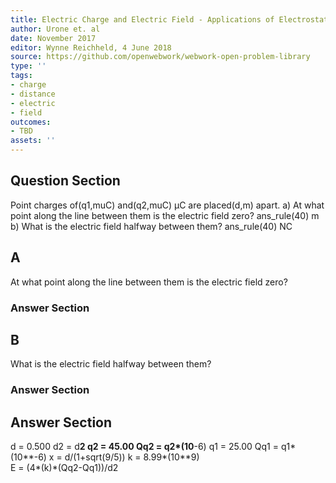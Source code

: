 ```yaml
---
title: Electric Charge and Electric Field - Applications of Electrostatics
author: Urone et. al
date: November 2017
editor: Wynne Reichheld, 4 June 2018
source: https://github.com/openwebwork/webwork-open-problem-library
type: ''
tags:
- charge
- distance
- electric
- field
outcomes:
- TBD
assets: ''
---
```


## Question Section 

Point charges of(q1,muC) and(q2,muC) μC are placed(d,m) apart.
a) At what point along the line between them is the electric field zero?
ans_rule(40) m
b) What is the electric field halfway between them?
ans_rule(40) NC

## A
At what point along the line between them is the electric field zero?
### Answer Section
## B
What is the electric field halfway between them?
### Answer Section


## Answer Section

d = 0.500
d2 = d**2
q2 = 45.00
Qq2 = q2*(10**-6)
q1 = 25.00
Qq1 = q1*(10**-6)
x = d/(1+sqrt(9/5))
k = 8.99*(10**9)  
E = (4*(k)*(Qq2-Qq1))/d2